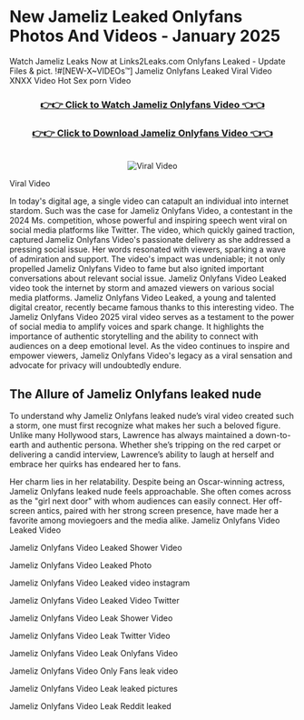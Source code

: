 # New Jameliz Leaked Onlyfans Photos And Videos - January 2025

Watch Jameliz Leaks Now at Links2Leaks.com Onlyfans Leaked - Update Files & pict. !#[NEW-X~VIDEOs™] Jameliz Onlyfans Leaked Viral Video XNXX Video Hot Sex porn Video
<br>
<div align="center">
<h3><a href="https://links2leaks.com/jameliz" rel="nofollow">👉👉 Click to Watch Jameliz Onlyfans Video 👈👈</a></h3>
<h3><a href="https://links2leaks.com/jameliz" rel="nofollow">👉👉 Click to Download Jameliz Onlyfans Video 👈👈</a></h3>
<br>
<a href="https://links2leaks.com/jameliz" rel="nofollow"><img src="https://i.ibb.co/Gkj2r4b/banner.png" alt="Viral Video" style="max-width: 100%; display: inline-block;" data-target="animated-imageImage"></a>
</div>

Viral Video

In today's digital age, a single video can catapult an individual into internet stardom. Such was the case for Jameliz Onlyfans Video, a contestant in the 2024 Ms. competition, whose powerful and inspiring speech went viral on social media platforms like Twitter.
The video, which quickly gained traction, captured Jameliz Onlyfans Video's passionate delivery as she addressed a pressing social issue. Her words resonated with viewers, sparking a wave of admiration and support. The video's impact was undeniable; it not only propelled Jameliz Onlyfans Video to fame but also ignited important conversations about relevant social issue.
Jameliz Onlyfans Video Leaked video took the internet by storm and amazed viewers on various social media platforms. Jameliz Onlyfans Video Leaked, a young and talented digital creator, recently became famous thanks to this interesting video.
The Jameliz Onlyfans Video 2025 viral video serves as a testament to the power of social media to amplify voices and spark change. It highlights the importance of authentic storytelling and the ability to connect with audiences on a deep emotional level. As the video continues to inspire and empower viewers, Jameliz Onlyfans Video's legacy as a viral sensation and advocate for privacy will undoubtedly endure.

<h2>The Allure of Jameliz Onlyfans leaked nude</h2>


To understand why Jameliz Onlyfans leaked nude’s viral video created such a storm, one must first recognize what makes her such a beloved figure. Unlike many Hollywood stars, Lawrence has always maintained a down-to-earth and authentic persona. Whether she’s tripping on the red carpet or delivering a candid interview, Lawrence’s ability to laugh at herself and embrace her quirks has endeared her to fans.

Her charm lies in her relatability. Despite being an Oscar-winning actress, Jameliz Onlyfans leaked nude feels approachable. She often comes across as the "girl next door" with whom audiences can easily connect. Her off-screen antics, paired with her strong screen presence, have made her a favorite among moviegoers and the media alike.
Jameliz Onlyfans Video Leaked Video

Jameliz Onlyfans Video Leaked Shower Video

Jameliz Onlyfans Video Leaked Photo

Jameliz Onlyfans Video Leaked video instagram

Jameliz Onlyfans Video Leaked Video Twitter

Jameliz Onlyfans Video Leak Shower Video

Jameliz Onlyfans Video Leak Twitter Video

Jameliz Onlyfans Video Leak Onlyfans Video

Jameliz Onlyfans Video Only Fans leak video

Jameliz Onlyfans Video Leak leaked pictures

Jameliz Onlyfans Video Leak Reddit leaked